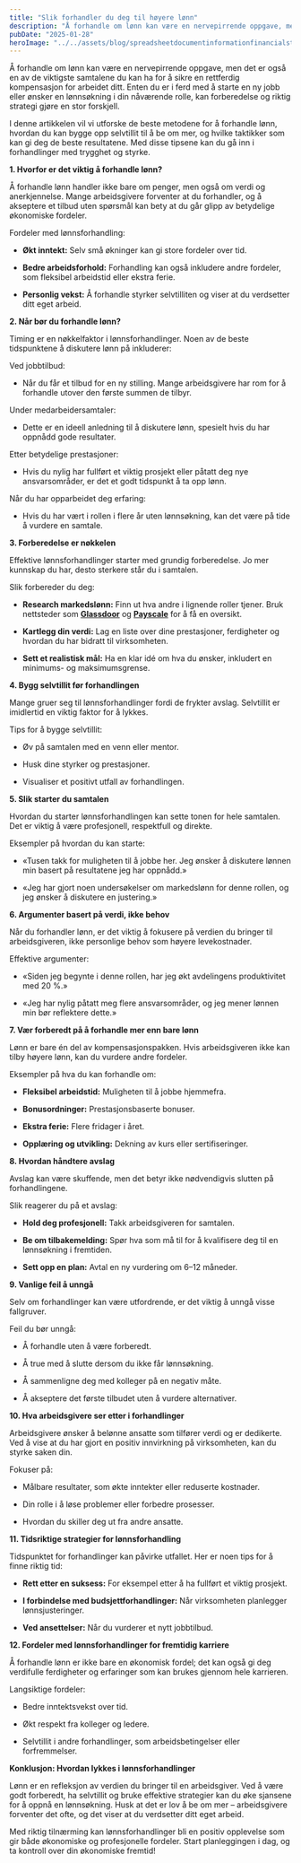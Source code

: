 ```yaml
---
title: "Slik forhandler du deg til høyere lønn"
description: "Å forhandle om lønn kan være en nervepirrende oppgave, men det er også en av de viktigste samtalene du kan ha for å sikre en rettferdig kompensasjon for arbeidet ditt. Enten du er i ferd med å starte en ny jobb eller ønsker en lønnsøkning i din nåværende rolle, kan forberedelse og riktig strategi gjøre &#8230; Read more"
pubDate: "2025-01-28"
heroImage: "../../assets/blog/spreadsheetdocumentinformationfinancialstartupconc.jpg"
---
```


Å forhandle om lønn kan være en nervepirrende oppgave, men det er også en av de viktigste samtalene du kan ha for å sikre en rettferdig kompensasjon for arbeidet ditt. Enten du er i ferd med å starte en ny jobb eller ønsker en lønnsøkning i din nåværende rolle, kan forberedelse og riktig strategi gjøre en stor forskjell.

I denne artikkelen vil vi utforske de beste metodene for å forhandle lønn, hvordan du kan bygge opp selvtillit til å be om mer, og hvilke taktikker som kan gi deg de beste resultatene. Med disse tipsene kan du gå inn i forhandlinger med trygghet og styrke.

**1. Hvorfor er det viktig å forhandle lønn?**

Å forhandle lønn handler ikke bare om penger, men også om verdi og anerkjennelse. Mange arbeidsgivere forventer at du forhandler, og å akseptere et tilbud uten spørsmål kan bety at du går glipp av betydelige økonomiske fordeler.

Fordeler med lønnsforhandling:

- **Økt inntekt:** Selv små økninger kan gi store fordeler over tid.

- **Bedre arbeidsforhold:** Forhandling kan også inkludere andre fordeler, som fleksibel arbeidstid eller ekstra ferie.

- **Personlig vekst:** Å forhandle styrker selvtilliten og viser at du verdsetter ditt eget arbeid.

**2. Når bør du forhandle lønn?**

Timing er en nøkkelfaktor i lønnsforhandlinger. Noen av de beste tidspunktene å diskutere lønn på inkluderer:

Ved jobbtilbud:

- Når du får et tilbud for en ny stilling. Mange arbeidsgivere har rom for å forhandle utover den første summen de tilbyr.

Under medarbeidersamtaler:

- Dette er en ideell anledning til å diskutere lønn, spesielt hvis du har oppnådd gode resultater.

Etter betydelige prestasjoner:

- Hvis du nylig har fullført et viktig prosjekt eller påtatt deg nye ansvarsområder, er det et godt tidspunkt å ta opp lønn.

Når du har opparbeidet deg erfaring:

- Hvis du har vært i rollen i flere år uten lønnsøkning, kan det være på tide å vurdere en samtale.

**3. Forberedelse er nøkkelen**

Effektive lønnsforhandlinger starter med grundig forberedelse. Jo mer kunnskap du har, desto sterkere står du i samtalen.

Slik forbereder du deg:

- **Research markedslønn:** Finn ut hva andre i lignende roller tjener. Bruk nettsteder som **[Glassdoor](https://www.glassdoor.com)** og **[Payscale](https://www.payscale.com)** for å få en oversikt.

- **Kartlegg din verdi:** Lag en liste over dine prestasjoner, ferdigheter og hvordan du har bidratt til virksomheten.

- **Sett et realistisk mål:** Ha en klar idé om hva du ønsker, inkludert en minimums- og maksimumsgrense.

**4. Bygg selvtillit før forhandlingen**

Mange gruer seg til lønnsforhandlinger fordi de frykter avslag. Selvtillit er imidlertid en viktig faktor for å lykkes.

Tips for å bygge selvtillit:

- Øv på samtalen med en venn eller mentor.

- Husk dine styrker og prestasjoner.

- Visualiser et positivt utfall av forhandlingen.

**5. Slik starter du samtalen**

Hvordan du starter lønnsforhandlingen kan sette tonen for hele samtalen. Det er viktig å være profesjonell, respektfull og direkte.

Eksempler på hvordan du kan starte:

- «Tusen takk for muligheten til å jobbe her. Jeg ønsker å diskutere lønnen min basert på resultatene jeg har oppnådd.»

- «Jeg har gjort noen undersøkelser om markedslønn for denne rollen, og jeg ønsker å diskutere en justering.»

**6. Argumenter basert på verdi, ikke behov**

Når du forhandler lønn, er det viktig å fokusere på verdien du bringer til arbeidsgiveren, ikke personlige behov som høyere levekostnader.

Effektive argumenter:

- «Siden jeg begynte i denne rollen, har jeg økt avdelingens produktivitet med 20 %.»

- «Jeg har nylig påtatt meg flere ansvarsområder, og jeg mener lønnen min bør reflektere dette.»

**7. Vær forberedt på å forhandle mer enn bare lønn**

Lønn er bare én del av kompensasjonspakken. Hvis arbeidsgiveren ikke kan tilby høyere lønn, kan du vurdere andre fordeler.

Eksempler på hva du kan forhandle om:

- **Fleksibel arbeidstid:** Muligheten til å jobbe hjemmefra.

- **Bonusordninger:** Prestasjonsbaserte bonuser.

- **Ekstra ferie:** Flere fridager i året.

- **Opplæring og utvikling:** Dekning av kurs eller sertifiseringer.

**8. Hvordan håndtere avslag**

Avslag kan være skuffende, men det betyr ikke nødvendigvis slutten på forhandlingene.

Slik reagerer du på et avslag:

- **Hold deg profesjonell:** Takk arbeidsgiveren for samtalen.

- **Be om tilbakemelding:** Spør hva som må til for å kvalifisere deg til en lønnsøkning i fremtiden.

- **Sett opp en plan:** Avtal en ny vurdering om 6–12 måneder.

**9. Vanlige feil å unngå**

Selv om forhandlinger kan være utfordrende, er det viktig å unngå visse fallgruver.

Feil du bør unngå:

- Å forhandle uten å være forberedt.

- Å true med å slutte dersom du ikke får lønnsøkning.

- Å sammenligne deg med kolleger på en negativ måte.

- Å akseptere det første tilbudet uten å vurdere alternativer.

**10. Hva arbeidsgivere ser etter i forhandlinger**

Arbeidsgivere ønsker å belønne ansatte som tilfører verdi og er dedikerte. Ved å vise at du har gjort en positiv innvirkning på virksomheten, kan du styrke saken din.

Fokuser på:

- Målbare resultater, som økte inntekter eller reduserte kostnader.

- Din rolle i å løse problemer eller forbedre prosesser.

- Hvordan du skiller deg ut fra andre ansatte.

**11. Tidsriktige strategier for lønnsforhandling**

Tidspunktet for forhandlinger kan påvirke utfallet. Her er noen tips for å finne riktig tid:

- **Rett etter en suksess:** For eksempel etter å ha fullført et viktig prosjekt.

- **I forbindelse med budsjettforhandlinger:** Når virksomheten planlegger lønnsjusteringer.

- **Ved ansettelser:** Når du vurderer et nytt jobbtilbud.

**12. Fordeler med lønnsforhandlinger for fremtidig karriere**

Å forhandle lønn er ikke bare en økonomisk fordel; det kan også gi deg verdifulle ferdigheter og erfaringer som kan brukes gjennom hele karrieren.

Langsiktige fordeler:

- Bedre inntektsvekst over tid.

- Økt respekt fra kolleger og ledere.

- Selvtillit i andre forhandlinger, som arbeidsbetingelser eller forfremmelser.

**Konklusjon: Hvordan lykkes i lønnsforhandlinger**

Lønn er en refleksjon av verdien du bringer til en arbeidsgiver. Ved å være godt forberedt, ha selvtillit og bruke effektive strategier kan du øke sjansene for å oppnå en lønnsøkning. Husk at det er lov å be om mer – arbeidsgivere forventer det ofte, og det viser at du verdsetter ditt eget arbeid.

Med riktig tilnærming kan lønnsforhandlinger bli en positiv opplevelse som gir både økonomiske og profesjonelle fordeler. Start planleggingen i dag, og ta kontroll over din økonomiske fremtid!